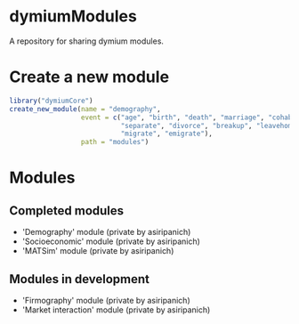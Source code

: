 
<!-- README.md is generated from README.Rmd. Please edit that file -->

# dymiumModules

<!-- badges: start -->

<!-- badges: end -->

A repository for sharing dymium modules.

# Create a new module

``` r
library("dymiumCore")
create_new_module(name = "demography", 
                  event = c("age", "birth", "death", "marriage", "cohabit",
                            "separate", "divorce", "breakup", "leavehome", 
                            "migrate", "emigrate"), 
                  path = "modules")
```

# Modules

## Completed modules
- 'Demography' module (private by asiripanich)
- 'Socioeconomic' module (private by asiripanich)
- 'MATSim' module (private by asiripanich)

## Modules in development
- 'Firmography' module (private by asiripanich)
- 'Market interaction' module (private by asiripanich)
